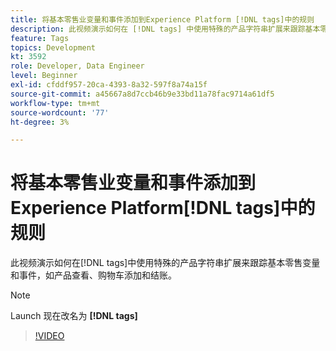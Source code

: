 ```yaml
---
title: 将基本零售业变量和事件添加到Experience Platform [!DNL tags]中的规则
description: 此视频演示如何在 [!DNL tags] 中使用特殊的产品字符串扩展来跟踪基本零售变量和事件，如产品查看、购物车添加和结账。
feature: Tags
topics: Development
kt: 3592
role: Developer, Data Engineer
level: Beginner
exl-id: cfddf957-20ca-4393-8a32-597f8a74a15f
source-git-commit: a45667a8d7ccb46b9e33bd11a78fac9714a61df5
workflow-type: tm+mt
source-wordcount: '77'
ht-degree: 3%

---
```


# 将基本零售业变量和事件添加到Experience Platform[!DNL tags]中的规则

此视频演示如何在[!DNL tags]中使用特殊的产品字符串扩展来跟踪基本零售变量和事件，如产品查看、购物车添加和结账。

>[!NOTE]
>
> Launch 现在改名为 **[!DNL tags]**

>[!VIDEO](https://video.tv.adobe.com/v/28763/?quality=12&learn=on)
